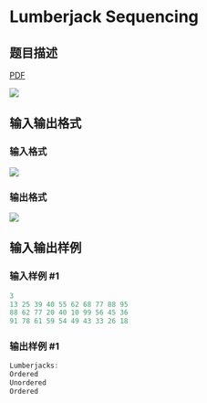 # Lumberjack Sequencing

## 题目描述

[problemUrl]: https://uva.onlinejudge.org/index.php?option=com_onlinejudge&Itemid=8&category=229&page=show_problem&problem=3093

[PDF](https://uva.onlinejudge.org/external/119/p11942.pdf)

![](https://cdn.luogu.com.cn/upload/vjudge_pic/UVA11942/c63018375b7b991e745b43763642eb314e5d05a2.png)

## 输入输出格式

### 输入格式

![](https://cdn.luogu.com.cn/upload/vjudge_pic/UVA11942/5b616e32131221066886a33c40d3918360058555.png)

### 输出格式

![](https://cdn.luogu.com.cn/upload/vjudge_pic/UVA11942/aee0f309dddb3cd228c49e1c82c64da32eec82cc.png)

## 输入输出样例

### 输入样例 #1

```cpp
3
13 25 39 40 55 62 68 77 88 95
88 62 77 20 40 10 99 56 45 36
91 78 61 59 54 49 43 33 26 18
```


### 输出样例 #1

```cpp
Lumberjacks:
Ordered
Unordered
Ordered
```


